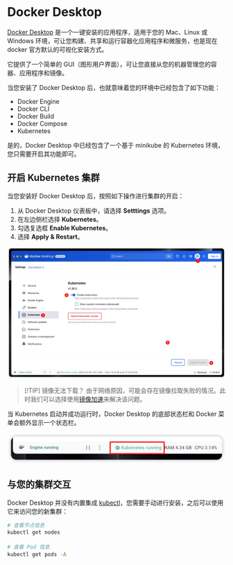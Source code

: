 # Docker Desktop

[Docker Desktop](https://www.docker.com/) 是一个一键安装的应用程序，适用于您的 Mac、Linux 或 Windows 环境，可让您构建、共享和运行容器化应用程序和微服务，也是现在 docker 官方默认的可视化安装方式。

它提供了一个简单的 GUI（图形用户界面），可让您直接从您的机器管理您的容器、应用程序和镜像。

当您安装了 Docker Desktop 后，也就意味着您的环境中已经包含了如下功能：

-   Docker Engine
-   Docker CLI
-   Docker Build
-   Docker Compose
-   Kubernetes

是的，Docker Desktop 中已经包含了一个基于 minikube 的 Kubernetes 环境，您只需要开启其功能即可。

## 开启 Kubernetes 集群

当您安装好 Docker Desktop 后，按照如下操作进行集群的开启：

1. 从 Docker Desktop 仪表板中，请选择 **Setttings** 选项。
2. 在左边侧栏选择 **Kubernetes**。
3. 勾选复选框 **Enable Kubernetes**。
4. 选择 **Apply & Restart**。

![开启集群](../../images/docker-desktop-installation.png)

> [!TIP] 镜像无法下载？
> 由于网络原因，可能会存在镜像拉取失败的情况。此时我们可以选择使用[镜像加速](../mirror)来解决该问题。

当 Kubernetes 启动并成功运行时，Docker Desktop 的底部状态栏和 Docker 菜单会额外显示一个状态栏。

![安装成功](../../images/docker-desktop-install-ok.png)

## 与您的集群交互

Docker Desktop 并没有内置集成 [kubectl](./kubectl)，您需要手动进行安装，之后可以使用它来访问您的新集群：

```bash
# 查看节点信息
kubectl get nodes

# 查看 Pod 信息
kubectl get pods -A
```
